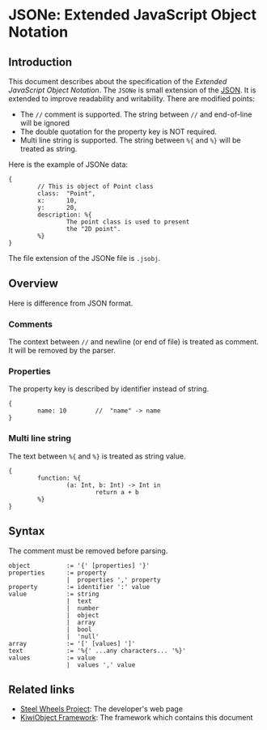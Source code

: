 # JSONe: Extended JavaScript Object Notation
## Introduction
This document describes about the specification of
the _Extended JavaScript Object Notation_.
The `JSONe` is small extension of the [JSON](https://www.json.org/json-en.html).
It is extended to improve readability and writability.
There are modified points:
* The `//` comment is supported. The string between `//` and end-of-line will be ignored
* The double quotation for the property key is NOT required.
* Multi line string is supported. The string between `%{` and `%}` will be treated as string.

Here is the example of JSONe data:
````
{   
        // This is object of Point class   
        class:  "Point",
        x:      10,
        y:      20,
        description: %{
                The point class is used to present
                the "2D point".
        %}
}
````
The file extension of the JSONe file is `.jsobj`.

## Overview
Here is difference from JSON format.
### Comments
The context between `//` and newline (or end of file) is treated as comment. It will be removed by the parser.

### Properties
The property key is described by identifier instead of string.
````
{
        name: 10        //  "name" -> name
}
````

### Multi line string
The text between `%{` and `%}` is treated as string value.
````
{
        function: %{
                (a: Int, b: Int) -> Int in
                        return a + b
        %}
}
````


## Syntax
The comment must be removed before parsing.
````
object          := '{' [properties] '}'
properties      := property
                |  properties ',' property
property        := identifier ':' value
value           := string
                |  text
                |  number
                |  object
                |  array
                |  bool
                |  'null'
array           := '[' [values] ']'
text            := '%{' ...any characters... '%}'
values          := value
                |  values ',' value

````

## Related links
* [Steel Wheels Project](https://steelwheels.github.io): The developer's web page
* [KiwiObject Framework](https://github.com/steelwheels/KiwiScript/tree/master/KiwiObject): The framework which contains this document
